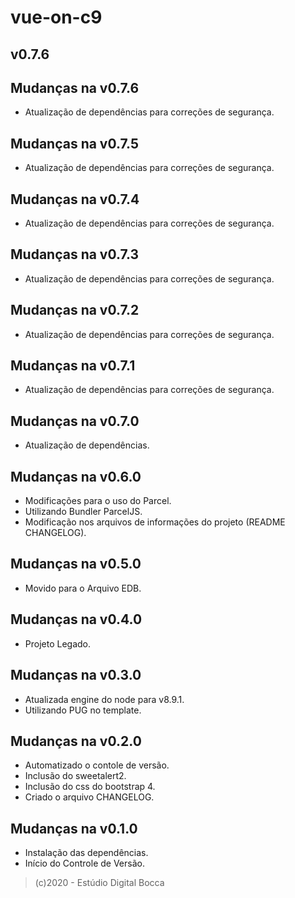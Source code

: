 # vue-on-c9

## v0.7.6

## Mudanças na v0.7.6

- Atualização de dependências para correções de segurança.

## Mudanças na v0.7.5

- Atualização de dependências para correções de segurança.

## Mudanças na v0.7.4

- Atualização de dependências para correções de segurança.

## Mudanças na v0.7.3

- Atualização de dependências para correções de segurança.

## Mudanças na v0.7.2

- Atualização de dependências para correções de segurança.

## Mudanças na v0.7.1

- Atualização de dependências para correções de segurança.

## Mudanças na v0.7.0

- Atualização de dependências.

## Mudanças na v0.6.0

- Modificações para o uso do Parcel.
- Utilizando Bundler ParcelJS.
- Modificação nos arquivos de informações do projeto (README CHANGELOG).

## Mudanças na v0.5.0

- Movido para o Arquivo EDB.

## Mudanças na v0.4.0

- Projeto Legado.

## Mudanças na v0.3.0

- Atualizada engine do node para v8.9.1.
- Utilizando PUG no template.

## Mudanças na v0.2.0

- Automatizado o contole de versão.
- Inclusão do sweetalert2.
- Inclusão do css do bootstrap 4.
- Criado o arquivo CHANGELOG.

## Mudanças na v0.1.0

- Instalação das dependências.
- Início do Controle de Versão.

> (c)2020 - Estúdio Digital Bocca
